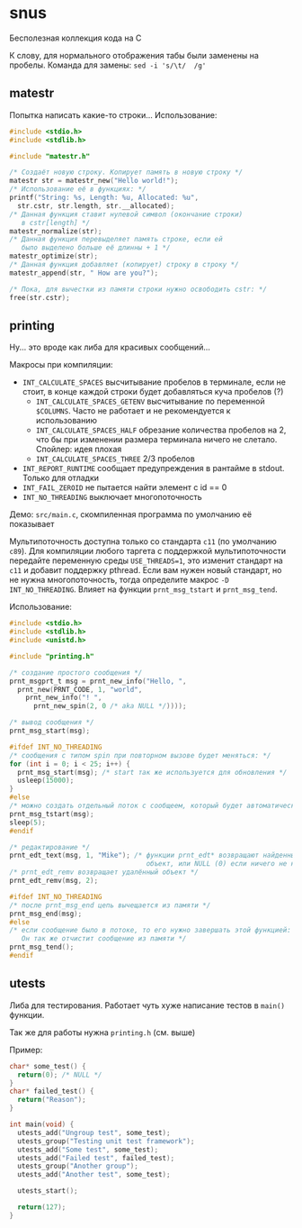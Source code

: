# snus

Бесполезная коллекция кода на C

К слову, для нормального отображения табы были заменены на пробелы.
Команда для замены: `sed -i 's/\t/  /g'`

## matestr

Попытка написать какие-то строки... Использование:

```c
#include <stdio.h>
#include <stdlib.h>

#include "matestr.h"

/* Создаёт новую строку. Копирует память в новую строку */
matestr str = matestr_new("Hello world!");
/* Использование её в функциях: */
printf("String: %s, Length: %u, Allocated: %u",
  str.cstr, str.length, str.__allocated);
/* Данная функция ставит нулевой символ (окончание строки)
   в cstr[length] */
matestr_normalize(str);
/* Данная функция перевыделяет память строке, если ей
   было выделено больше её длинны + 1 */
matestr_optimize(str);
/* Данная функция добавляет (копирует) строку в строку */
matestr_append(str, " How are you?");

/* Пока, для вычестки из памяти строки нужно освободить cstr: */
free(str.cstr);
```

## printing

Ну... это вроде как либа для красивых сообщений...

Макросы при компиляции:

* `INT_CALCULATE_SPACES` высчитывание пробелов в терминале, если не стоит, в конце
  каждой строки будет добавляться куча пробелов (?)
  * `INT_CALCULATE_SPACES_GETENV` высчитывание по переменной `$COLUMNS`. Часто не
    работает и не рекомендуется к использованию
  * `INT_CALCULATE_SPACES_HALF` обрезание количества пробелов на 2, что бы при
    изменении размера терминала ничего не слетало. Спойлер: идея плохая
  * `INT_CALCULATE_SPACES_THREE` 2/3 пробелов
* `INT_REPORT_RUNTIME` сообщает предупреждения в рантайме в stdout. Только для отладки
* `INT_FAIL_ZEROID` не пытается найти элемент с id == 0
* `INT_NO_THREADING` выключает многопоточность

Демо: `src/main.c`, скомпиленная программа по умолчанию её показывает

Мультипоточность доступна только со стандарта `c11` (по умолчанию `c89`). Для компиляции любого
таргета с поддержкой мультипоточности передайте переменную среды `USE_THREADS=1`, это изменит
стандарт на `c11` и добавит поддержку pthread. Если вам нужен новый стандарт, но не нужна многопоточность,
тогда определите макрос `-D INT_NO_THREADING`. Влияет на функции `prnt_msg_tstart` и `prnt_msg_tend`.

Использование:

```c
#include <stdio.h>
#include <stdlib.h>
#include <unistd.h>

#include "printing.h"

/* создание простого сообщения */
prnt_msgprt_t msg = prnt_new_info("Hello, ",
  prnt_new(PRNT_CODE, 1, "world", 
    prnt_new_info("! ", 
      prnt_new_spin(2, 0 /* aka NULL */))));

/* вывод сообщения */
prnt_msg_start(msg);

#ifdef INT_NO_THREADING
/* сообщения с типом spin при повторном вызове будет меняться: */
for (int i = 0; i < 25; i++) {
  prnt_msg_start(msg); /* start так же используется для обновления */
  usleep(15000);
}
#else
/* можно создать отдельный поток с сообщеем, который будет автоматически обновляться */
prnt_msg_tstart(msg);
sleep(5);
#endif

/* редактирование */
prnt_edt_text(msg, 1, "Mike"); /* функции prnt_edt* возвращают найденный
                                  объект, или NULL (0) если ничего не нашли */
/* prnt_edt_remv возвращает удалённый объект */
prnt_edt_remv(msg, 2);

#ifdef INT_NO_THREADING
/* после prnt_msg_end цепь вычещается из памяти */
prnt_msg_end(msg);
#else
/* если сообщение было в потоке, то его нужно завершать этой функцией: 
   Он так же отчистит сообщение из памяти */
prnt_msg_tend();
#endif
```

## utests

Либа для тестирования. Работает чуть хуже написание тестов в
`main()` функции.

Так же для работы нужна `printing.h` (см. выше)

Пример:

```c
char* some_test() {
  return(0); /* NULL */
}
char* failed_test() {
  return("Reason");
}

int main(void) {
  utests_add("Ungroup test", some_test);
  utests_group("Testing unit test framework");
  utests_add("Some test", some_test);
  utests_add("Failed test", failed_test);
  utests_group("Another group");
  utests_add("Another test", some_test);

  utests_start();

  return(127);
}
```

